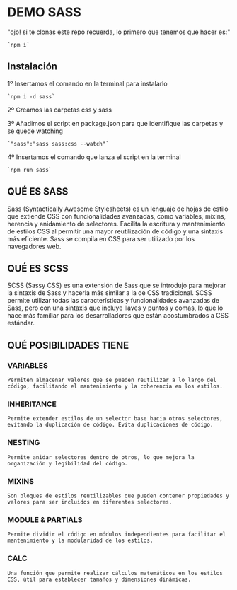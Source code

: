 # DEMO SASS

"ojo! si te clonas este repo recuerda,
lo primero que tenemos que hacer es:"

    `npm i`

## Instalación

1º Insertamos el comando en la terminal para instalarlo

    `npm i -d sass`

2º Creamos las carpetas css y sass

3º Añadimos el script en package.json para que identifique las carpetas y se quede watching

    `"sass":"sass sass:css --watch"`

4º Insertamos el comando que lanza el script en la terminal

    `npm run sass`

## QUÉ ES SASS

Sass (Syntactically Awesome Stylesheets) es un lenguaje de hojas de estilo que extiende CSS con funcionalidades avanzadas, como variables, mixins, herencia y anidamiento de selectores. Facilita la escritura y mantenimiento de estilos CSS al permitir una mayor reutilización de código y una sintaxis más eficiente. Sass se compila en CSS para ser utilizado por los navegadores web.

## QUÉ ES SCSS

SCSS (Sassy CSS) es una extensión de Sass que se introdujo para mejorar la sintaxis de Sass y hacerla más similar a la de CSS tradicional. SCSS permite utilizar todas las características y funcionalidades avanzadas de Sass, pero con una sintaxis que incluye llaves y puntos y comas, lo que lo hace más familiar para los desarrolladores que están acostumbrados a CSS estándar.

## QUÉ POSIBILIDADES TIENE

### VARIABLES

    Permiten almacenar valores que se pueden reutilizar a lo largo del código, facilitando el mantenimiento y la coherencia en los estilos.

### INHERITANCE

    Permite extender estilos de un selector base hacia otros selectores, evitando la duplicación de código. Evita duplicaciones de código.

### NESTING

    Permite anidar selectores dentro de otros, lo que mejora la organización y legibilidad del código.

### MIXINS

    Son bloques de estilos reutilizables que pueden contener propiedades y valores para ser incluidos en diferentes selectores.

### MODULE & PARTIALS

    Permite dividir el código en módulos independientes para facilitar el mantenimiento y la modularidad de los estilos.

### CALC

    Una función que permite realizar cálculos matemáticos en los estilos CSS, útil para establecer tamaños y dimensiones dinámicas.
